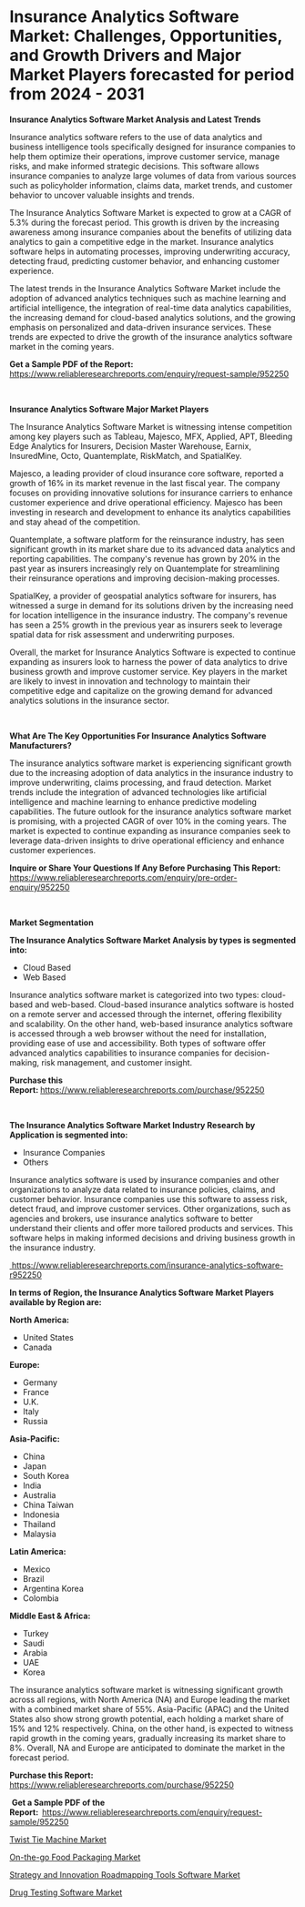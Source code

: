 <p><h1>Insurance Analytics Software Market: Challenges, Opportunities, and Growth Drivers and Major Market Players forecasted for period from 2024 - 2031</h1></p><p><strong>Insurance Analytics Software Market Analysis and Latest Trends</strong></p>
<p><p>Insurance analytics software refers to the use of data analytics and business intelligence tools specifically designed for insurance companies to help them optimize their operations, improve customer service, manage risks, and make informed strategic decisions. This software allows insurance companies to analyze large volumes of data from various sources such as policyholder information, claims data, market trends, and customer behavior to uncover valuable insights and trends.</p><p>The Insurance Analytics Software Market is expected to grow at a CAGR of 5.3% during the forecast period. This growth is driven by the increasing awareness among insurance companies about the benefits of utilizing data analytics to gain a competitive edge in the market. Insurance analytics software helps in automating processes, improving underwriting accuracy, detecting fraud, predicting customer behavior, and enhancing customer experience.</p><p>The latest trends in the Insurance Analytics Software Market include the adoption of advanced analytics techniques such as machine learning and artificial intelligence, the integration of real-time data analytics capabilities, the increasing demand for cloud-based analytics solutions, and the growing emphasis on personalized and data-driven insurance services. These trends are expected to drive the growth of the insurance analytics software market in the coming years.</p></p>
<p><strong>Get a Sample PDF of the Report:&nbsp;</strong> <a href="https://www.reliableresearchreports.com/enquiry/request-sample/952250">https://www.reliableresearchreports.com/enquiry/request-sample/952250</a></p>
<p>&nbsp;</p>
<p><strong>Insurance Analytics Software Major Market Players</strong></p>
<p><p>The Insurance Analytics Software Market is witnessing intense competition among key players such as Tableau, Majesco, MFX, Applied, APT, Bleeding Edge Analytics for Insurers, Decision Master Warehouse, Earnix, InsuredMine, Octo, Quantemplate, RiskMatch, and SpatialKey. </p><p>Majesco, a leading provider of cloud insurance core software, reported a growth of 16% in its market revenue in the last fiscal year. The company focuses on providing innovative solutions for insurance carriers to enhance customer experience and drive operational efficiency. Majesco has been investing in research and development to enhance its analytics capabilities and stay ahead of the competition.</p><p>Quantemplate, a software platform for the reinsurance industry, has seen significant growth in its market share due to its advanced data analytics and reporting capabilities. The company's revenue has grown by 20% in the past year as insurers increasingly rely on Quantemplate for streamlining their reinsurance operations and improving decision-making processes.</p><p>SpatialKey, a provider of geospatial analytics software for insurers, has witnessed a surge in demand for its solutions driven by the increasing need for location intelligence in the insurance industry. The company's revenue has seen a 25% growth in the previous year as insurers seek to leverage spatial data for risk assessment and underwriting purposes.</p><p>Overall, the market for Insurance Analytics Software is expected to continue expanding as insurers look to harness the power of data analytics to drive business growth and improve customer service. Key players in the market are likely to invest in innovation and technology to maintain their competitive edge and capitalize on the growing demand for advanced analytics solutions in the insurance sector.</p></p>
<p>&nbsp;</p>
<p><strong>What Are The Key Opportunities For Insurance Analytics Software Manufacturers?</strong></p>
<p><p>The insurance analytics software market is experiencing significant growth due to the increasing adoption of data analytics in the insurance industry to improve underwriting, claims processing, and fraud detection. Market trends include the integration of advanced technologies like artificial intelligence and machine learning to enhance predictive modeling capabilities. The future outlook for the insurance analytics software market is promising, with a projected CAGR of over 10% in the coming years. The market is expected to continue expanding as insurance companies seek to leverage data-driven insights to drive operational efficiency and enhance customer experiences.</p></p>
<p><strong>Inquire or Share Your Questions If Any Before Purchasing This Report:</strong> <a href="https://www.reliableresearchreports.com/enquiry/pre-order-enquiry/952250">https://www.reliableresearchreports.com/enquiry/pre-order-enquiry/952250</a></p>
<p>&nbsp;</p>
<p><strong>Market Segmentation</strong></p>
<p><strong>The Insurance Analytics Software Market Analysis by types is segmented into:</strong></p>
<p><ul><li>Cloud Based</li><li>Web Based</li></ul></p>
<p><p>Insurance analytics software market is categorized into two types: cloud-based and web-based. Cloud-based insurance analytics software is hosted on a remote server and accessed through the internet, offering flexibility and scalability. On the other hand, web-based insurance analytics software is accessed through a web browser without the need for installation, providing ease of use and accessibility. Both types of software offer advanced analytics capabilities to insurance companies for decision-making, risk management, and customer insight.</p></p>
<p><strong>Purchase this Report:&nbsp;</strong><a href="https://www.reliableresearchreports.com/purchase/952250">https://www.reliableresearchreports.com/purchase/952250</a></p>
<p>&nbsp;</p>
<p><strong>The Insurance Analytics Software Market Industry Research by Application is segmented into:</strong></p>
<p><ul><li>Insurance Companies</li><li>Others</li></ul></p>
<p><p>Insurance analytics software is used by insurance companies and other organizations to analyze data related to insurance policies, claims, and customer behavior. Insurance companies use this software to assess risk, detect fraud, and improve customer services. Other organizations, such as agencies and brokers, use insurance analytics software to better understand their clients and offer more tailored products and services. This software helps in making informed decisions and driving business growth in the insurance industry.</p></p>
<p><a href="https://www.reliableresearchreports.com/insurance-analytics-software-r952250">&nbsp;https://www.reliableresearchreports.com/insurance-analytics-software-r952250</a></p>
<p><strong>In terms of Region, the Insurance Analytics Software Market Players available by Region are:</strong></p>
<p>
    <p> <strong> North America: </strong>
        <ul>
            <li>United States</li>
            <li>Canada</li>
        </ul>
        </p> 
    <p> <strong> Europe: </strong>
        <ul>
            <li>Germany</li>
            <li>France</li>
            <li>U.K.</li>
            <li>Italy</li>
            <li>Russia</li>
        </ul>
        </p> 
    <p> <strong> Asia-Pacific: </strong>
        <ul>
            <li>China</li>
            <li>Japan</li>
            <li>South Korea</li>
            <li>India</li>
            <li>Australia</li>
            <li>China Taiwan</li>
            <li>Indonesia</li>
            <li>Thailand</li>
            <li>Malaysia</li>
        </ul>
        </p> 
    <p> <strong> Latin America: </strong>
        <ul>
            <li>Mexico</li>
            <li>Brazil</li>
            <li>Argentina Korea</li>
            <li>Colombia</li>
        </ul>
        </p> 
    <p> <strong> Middle East & Africa: </strong>
        <ul>
            <li>Turkey</li>
            <li>Saudi</li>
            <li>Arabia</li>
            <li>UAE</li>
            <li>Korea</li>
        </ul>
    </p>
    </p>
<p><p>The insurance analytics software market is witnessing significant growth across all regions, with North America (NA) and Europe leading the market with a combined market share of 55%. Asia-Pacific (APAC) and the United States also show strong growth potential, each holding a market share of 15% and 12% respectively. China, on the other hand, is expected to witness rapid growth in the coming years, gradually increasing its market share to 8%. Overall, NA and Europe are anticipated to dominate the market in the forecast period. </p></p>
<p><strong>Purchase this Report: </strong><a href="https://www.reliableresearchreports.com/purchase/952250">https://www.reliableresearchreports.com/purchase/952250</a></p>
<p>&nbsp;<strong>Get a Sample PDF of the Report:&nbsp;&nbsp;</strong><a href="https://www.reliableresearchreports.com/enquiry/request-sample/952250">https://www.reliableresearchreports.com/enquiry/request-sample/952250</a></p>
<p><strong></strong></p>
<p><p><a href="https://www.linkedin.com/pulse/analyzing-twist-tie-machine-market-global-industry-perspective-gaezf?trackingId=G7d0LvjO0u3O0ymNfGeWCA%3D%3D">Twist Tie Machine Market</a></p><p><a href="https://www.linkedin.com/pulse/on-the-go-food-packagingnbspmarket-focuses-market-share-size-fjgae?trackingId=Rj1xvJ%2Baflw%2Bc2RT0z%2FKAg%3D%3D">On-the-go Food Packaging Market</a></p><p><a href="https://github.com/markusgodoy/Market-Research-Report-List-3/blob/main/strategy-and-innovation-roadmapping-tools-software-market.md">Strategy and Innovation Roadmapping Tools Software Market</a></p><p><a href="https://github.com/arionmp/Market-Research-Report-List-3/blob/main/drug-testing-software-market.md">Drug Testing Software Market</a></p></p>